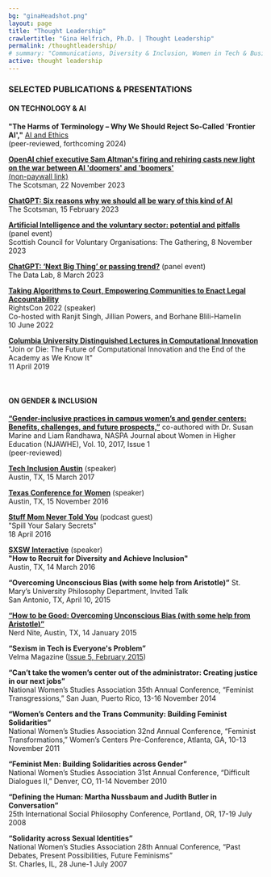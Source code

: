 ```yaml
---
bg: "ginaHeadshot.png"
layout: page
title: "Thought Leadership"
crawlertitle: "Gina Helfrich, Ph.D. | Thought Leadership"
permalink: /thoughtleadership/
# summary: "Communications, Diversity & Inclusion, Women in Tech & Business"
active: thought leadership
---
```

<h3>SELECTED PUBLICATIONS & PRESENTATIONS</h3>  
  
<h4>ON TECHNOLOGY & AI</h4>

**"The Harms of Terminology – Why We Should Reject So-Called 'Frontier AI',"** [AI and Ethics](https://link.springer.com/journal/43681)   
(peer-reviewed, forthcoming 2024)  

**[OpenAI chief executive Sam Altman's firing and rehiring casts new light on the war between AI 'doomers' and 'boomers'](https://www.scotsman.com/news/opinion/columnists/openai-chief-executive-sam-altmans-firing-and-rehiring-casts-new-light-on-the-war-between-ai-doomers-and-boomers-dr-gina-helfrich-4418584&?r=9134)**  
[(non-paywall link)](https://efi.ed.ac.uk/openai-chief-executives-firing-rehiring-casts-new-light-on-the-war-between-ai-doomers-boomers/)  
The Scotsman, 22 November 2023  

**[ChatGPT: Six reasons why we should all be wary of this kind of AI](https://www.scotsman.com/news/opinion/columnists/chatgpt-six-reasons-why-we-should-all-be-wary-of-this-kind-of-ai-dr-gina-helfrich-4026538)**  
The Scotsman, 15 February 2023  

**[Artificial Intelligence and the voluntary sector: potential and pitfalls](https://scvo.scot/the-gathering/events/a1v3z00000JIbvQAAT/artificial-intelligence-and-the-voluntary-sector-potential-and-pitfalls)** (panel event)  
Scottish Council for Voluntary Organisations: The Gathering, 8 November 2023  

**[ChatGPT: ‘Next Big Thing’ or passing trend?](https://www.youtube.com/watch?v=OJ2DXgAXnvw)** (panel event)  
The Data Lab, 8 March 2023  

**[Taking Algorithms to Court, Empowering Communities to Enact Legal Accountability](https://borhane.xyz/talk/acl-rightscon/)**  
RightsCon 2022 (speaker)  
Co-hosted with Ranjit Singh, Jillian Powers, and Borhane Blili-Hamelin  
10 June 2022  

**[Columbia University Distinguished Lectures in Computational Innovation](https://brown.columbia.edu/event/distinguished-lectures-in-computational-innovation-dr-gina-helfrich/)**  
"Join or Die: The Future of Computational Innovation and the End of the Academy as We Know It"  
11 April 2019
  
<br>  
<h4>ON GENDER & INCLUSION</h4>

**[“Gender-inclusive practices in campus women’s and gender centers: Benefits, challenges, and future prospects,”](https://doi-org.eux.idm.oclc.org/10.1080/19407882.2017.1280054)** co-authored with Dr. Susan Marine and Liam Randhawa, NASPA Journal about Women in Higher Education (NJAWHE), Vol. 10, 2017, Issue 1  
(peer-reviewed)  
   
**[Tech Inclusion Austin](https://austin17.techinclusion.co/)** (speaker)  
Austin, TX, 15 March 2017  
  
**[Texas Conference for Women](https://www.txconferenceforwomen.org/)** (speaker)  
Austin, TX, 15 November 2016  
  
**[Stuff Mom Never Told You](https://omny.fm/shows/stuff-mom-never-told-you/smnty-classics-spill-your-salary-secrets)** (podcast guest)  
"Spill Your Salary Secrets"  
18 April 2016

**[SXSW Interactive](http://schedule.sxsw.com/2016/events/event_PP51520)** (speaker)  
**"How to Recruit for Diversity and Achieve Inclusion"**  
Austin, TX, 14 March 2016  

**“Overcoming Unconscious Bias (with some help from Aristotle)”** St. Mary’s University Philosophy Department, Invited Talk  
San Antonio, TX, April 10, 2015

**[“How to be Good: Overcoming Unconscious Bias (with some help from Aristotle)”](https://vimeo.com/116983511)**  
Nerd Nite, Austin, TX, 14 January 2015  

**“Sexism in Tech is Everyone's Problem”**  
Velma Magazine ([Issue 5, February 2015](http://issuu.com/velmamag/docs/velmamagissue5sex/19))

**“Can’t take the women’s center out of the administrator: Creating justice in our next jobs”**  
National Women’s Studies Association 35th Annual Conference, “Feminist Transgressions,” San Juan, Puerto Rico, 13-16 November 2014

**“Women’s Centers and the Trans Community: Building Feminist Solidarities”**  
National Women’s Studies Association 32nd Annual Conference, “Feminist Transformations,” Women’s Centers Pre-Conference, Atlanta, GA, 10-13 November 2011

**“Feminist Men: Building Solidarities across Gender”**  
National Women’s Studies Association 31st Annual Conference, “Difficult Dialogues II,” Denver, CO, 11-14 November 2010

**“Defining the Human: Martha Nussbaum and Judith Butler in Conversation”**  
    25th International Social Philosophy Conference, Portland, OR, 17-19 July 2008

**“Solidarity across Sexual Identities”**  
    National Women’s Studies Association 28th Annual Conference, “Past Debates, Present Possibilities, Future Feminisms”  
    St. Charles, IL, 28 June-1 July 2007
